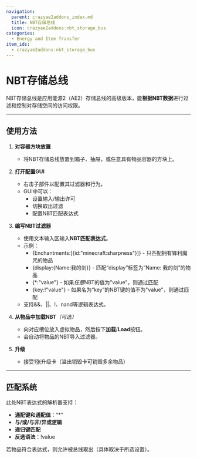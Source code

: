 ```yaml
---
navigation:
  parent: crazyae2addons_index.md
  title: NBT存储总线
  icon: crazyae2addons:nbt_storage_bus
categories:
  - Energy and Item Transfer
item_ids:
  - crazyae2addons:nbt_storage_bus
---
```

# NBT存储总线

NBT存储总线是应用能源2（AE2）存储总线的高级版本，能**根据NBT数据**进行过滤和控制对存储空间的访问权限。

---

## 使用方法

1. **对容器方块放置**
    - 将NBT存储总线放置到箱子、抽屉，或任意具有物品容器的方块上。

2. **打开配置GUI**
    - 右击子部件以配置其过滤器和行为。
    - GUI中可以：
        - 设置输入/输出许可
        - 切换取出过滤
        - 配置NBT匹配表达式

3. **编写NBT过滤器**
    - 使用文本输入区输入**NBT匹配表达式**。
    - 示例：
        - {Enchantments:[{id:"minecraft:sharpness"}]} - 只匹配拥有锋利魔咒的物品
        - {display:{Name:我的剑}} - 匹配“display”标签为“Name: 我的剑”的物品
        - {\*:"value"} - 如果*任意*NBT的值为"value"，则通过匹配
        - {key:!"value"} - 如果名为“key”的NBT键的值不为"value"，则通过匹配
    - 支持&&、||、!、nand等逻辑表达式。

4. **从物品中加载NBT**&zwnj;*（可选）*
    - 向对应槽位放入虚拟物品，然后按下**加载**/**Load**按钮。
    - 会自动将物品的NBT导入过滤器。

5. **升级**
    - 接受1张升级卡（溢出销毁卡可销毁多余物品）

---

## 匹配系统

此处NBT表达式的解析器支持：

- **通配键和通配值**：“\*”
- **与/或/与非/异或逻辑**
- **递归键匹配**
- **反选语法**：!value

若物品符合表达式，则允许被总线取出（具体取决于所选设置）。